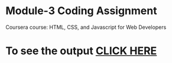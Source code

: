 

# Module-3 Coding Assignment

Coursera course: HTML, CSS, and Javascript for Web Developers

# To see the output [CLICK HERE](file:///C:/Users/aman%20kumar/Desktop/week3solution/module3solution.html)

